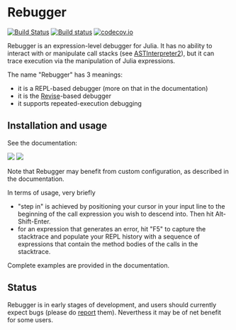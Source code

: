 # Rebugger

[![Build Status](https://travis-ci.org/timholy/Rebugger.jl.svg?branch=master)](https://travis-ci.org/timholy/Rebugger.jl)
[![Build status](https://ci.appveyor.com/api/projects/status/e9t1wlyy995whchc?svg=true)](https://ci.appveyor.com/project/timholy/Rebugger-jl/branch/master)
[![codecov.io](http://codecov.io/github/timholy/Rebugger.jl/coverage.svg?branch=master)](http://codecov.io/github/timholy/Rebugger.jl?branch=master)

Rebugger is an expression-level debugger for Julia.
It has no ability to interact with or manipulate call stacks (see [ASTInterpreter2](https://github.com/Keno/ASTInterpreter2.jl)),
but it can trace execution via the manipulation of Julia expressions.

The name "Rebugger" has 3 meanings:

- it is a REPL-based debugger (more on that in the documentation)
- it is the [Revise](https://github.com/timholy/Revise.jl)-based debugger
- it supports repeated-execution debugging

## Installation and usage

See the documentation:

[![](https://img.shields.io/badge/docs-stable-blue.svg)](https://timholy.github.io/Rebugger.jl/stable)
[![](https://img.shields.io/badge/docs-latest-blue.svg)](https://timholy.github.io/Rebugger.jl/latest)

Note that Rebugger may benefit from custom configuration, as described in the documentation.

In terms of usage, very briefly

- "step in" is achieved by positioning your cursor in your input line to the beginning of
  the call expression you wish to descend into. Then hit Alt-Shift-Enter.
- for an expression that generates an error, hit "F5" to capture the stacktrace and
  populate your REPL history with a sequence of expressions that contain the method bodies
  of the calls in the stacktrace.

Complete examples are provided in the documentation.

## Status

Rebugger is in early stages of development, and users should currently expect bugs (please do [report](https://github.com/timholy/Rebugger.jl/issues) them).
Neverthess it may be of net benefit for some users.
